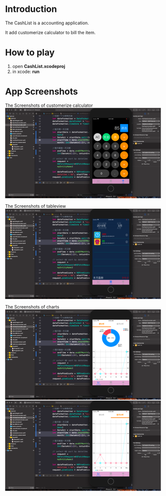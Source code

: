 # Introduction

The CashList is a accounting application.

It add customerize calculator to bill the item.

# How to play
1. open **CashList.xcodeproj**
2. in xcode: **run**

# App Screenshots

The Screenshots of customerize calculator
![alt text](https://raw.githubusercontent.com/dada79119/CashListApp/master/AppScreenshot/calc.png)

The Screenshots of tableview
![alt text](https://github.com/dada79119/CashListApp/blob/master/AppScreenshot/tableview.png)

The Screenshots of charts
![alt text](https://raw.githubusercontent.com/dada79119/CashListApp/master/AppScreenshot/chart.png)
![alt text](https://raw.githubusercontent.com/dada79119/CashListApp/master/AppScreenshot/linechart.png)